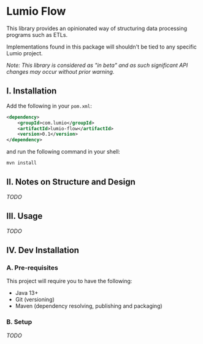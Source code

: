 # Lumio Flow

This library provides an opinionated way of structuring data processing programs such as ETLs.

Implementations found in this package will shouldn't be tied to any specific Lumio project.

_Note: This library is considered as "in beta" and as such significant API changes may occur without prior warning._

## I. Installation

Add the following in your `pom.xml`:

```xml
<dependency>
    <groupId>com.lumio</groupId>
    <artifactId>lumio-flow</artifactId>
    <version>0.1</version>
</dependency>
```

and run the following command in your shell:

```bash
mvn install
```

## II. Notes on Structure and Design

_TODO_

## III. Usage

_TODO_

## IV. Dev Installation

### A. Pre-requisites

This project will require you to have the following:

* Java 13+
* Git (versioning)
* Maven (dependency resolving, publishing and packaging) 

### B. Setup

_TODO_
